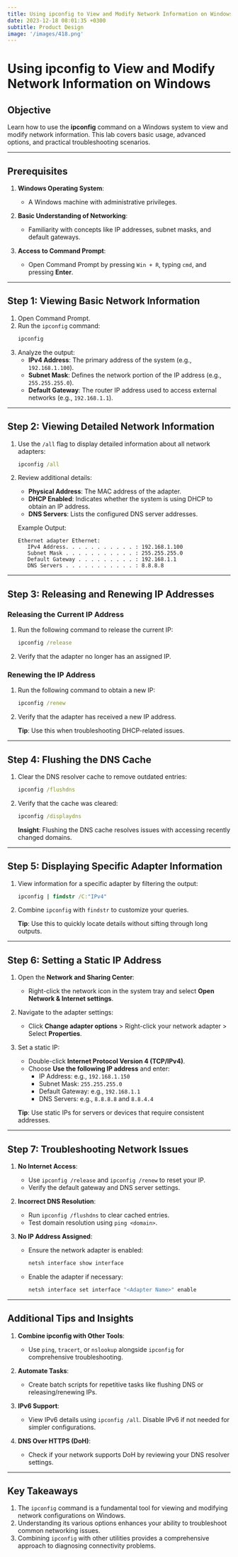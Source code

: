 ```yaml
---
title: Using ipconfig to View and Modify Network Information on Windows
date: 2023-12-18 08:01:35 +0300
subtitle: Product Design
image: '/images/418.png'
---
```

# Using ipconfig to View and Modify Network Information on Windows

## **Objective**
Learn how to use the **ipconfig** command on a Windows system to view and modify network information. This lab covers basic usage, advanced options, and practical troubleshooting scenarios.

---

## **Prerequisites**
1. **Windows Operating System**:
   - A Windows machine with administrative privileges.

2. **Basic Understanding of Networking**:
   - Familiarity with concepts like IP addresses, subnet masks, and default gateways.

3. **Access to Command Prompt**:
   - Open Command Prompt by pressing `Win + R`, typing `cmd`, and pressing **Enter**.

---

## **Step 1: Viewing Basic Network Information**
1. Open Command Prompt.
2. Run the `ipconfig` command:
   ```cmd
   ipconfig
   ```
3. Analyze the output:
   - **IPv4 Address**: The primary address of the system (e.g., `192.168.1.100`).
   - **Subnet Mask**: Defines the network portion of the IP address (e.g., `255.255.255.0`).
   - **Default Gateway**: The router IP address used to access external networks (e.g., `192.168.1.1`).

---

## **Step 2: Viewing Detailed Network Information**
1. Use the `/all` flag to display detailed information about all network adapters:
   ```cmd
   ipconfig /all
   ```
2. Review additional details:
   - **Physical Address**: The MAC address of the adapter.
   - **DHCP Enabled**: Indicates whether the system is using DHCP to obtain an IP address.
   - **DNS Servers**: Lists the configured DNS server addresses.

   Example Output:
   ```
   Ethernet adapter Ethernet:
      IPv4 Address. . . . . . . . . . . : 192.168.1.100
      Subnet Mask . . . . . . . . . . . : 255.255.255.0
      Default Gateway . . . . . . . . . : 192.168.1.1
      DNS Servers . . . . . . . . . . . : 8.8.8.8
   ```

---

## **Step 3: Releasing and Renewing IP Addresses**
### **Releasing the Current IP Address**
1. Run the following command to release the current IP:
   ```cmd
   ipconfig /release
   ```
2. Verify that the adapter no longer has an assigned IP.

### **Renewing the IP Address**
1. Run the following command to obtain a new IP:
   ```cmd
   ipconfig /renew
   ```
2. Verify that the adapter has received a new IP address.

   **Tip**: Use this when troubleshooting DHCP-related issues.

---

## **Step 4: Flushing the DNS Cache**
1. Clear the DNS resolver cache to remove outdated entries:
   ```cmd
   ipconfig /flushdns
   ```
2. Verify that the cache was cleared:
   ```cmd
   ipconfig /displaydns
   ```
   **Insight**: Flushing the DNS cache resolves issues with accessing recently changed domains.

---

## **Step 5: Displaying Specific Adapter Information**
1. View information for a specific adapter by filtering the output:
   ```cmd
   ipconfig | findstr /C:"IPv4"
   ```
2. Combine `ipconfig` with `findstr` to customize your queries.

   **Tip**: Use this to quickly locate details without sifting through long outputs.

---

## **Step 6: Setting a Static IP Address**
1. Open the **Network and Sharing Center**:
   - Right-click the network icon in the system tray and select **Open Network & Internet settings**.
2. Navigate to the adapter settings:
   - Click **Change adapter options** > Right-click your network adapter > Select **Properties**.
3. Set a static IP:
   - Double-click **Internet Protocol Version 4 (TCP/IPv4)**.
   - Choose **Use the following IP address** and enter:
     - IP Address: e.g., `192.168.1.150`
     - Subnet Mask: `255.255.255.0`
     - Default Gateway: e.g., `192.168.1.1`
     - DNS Servers: e.g., `8.8.8.8` and `8.8.4.4`

   **Tip**: Use static IPs for servers or devices that require consistent addresses.

---

## **Step 7: Troubleshooting Network Issues**
1. **No Internet Access**:
   - Use `ipconfig /release` and `ipconfig /renew` to reset your IP.
   - Verify the default gateway and DNS server settings.

2. **Incorrect DNS Resolution**:
   - Run `ipconfig /flushdns` to clear cached entries.
   - Test domain resolution using `ping <domain>`.

3. **No IP Address Assigned**:
   - Ensure the network adapter is enabled:
     ```cmd
     netsh interface show interface
     ```
   - Enable the adapter if necessary:
     ```cmd
     netsh interface set interface "<Adapter Name>" enable
     ```

---

## **Additional Tips and Insights**
1. **Combine ipconfig with Other Tools**:
   - Use `ping`, `tracert`, or `nslookup` alongside `ipconfig` for comprehensive troubleshooting.

2. **Automate Tasks**:
   - Create batch scripts for repetitive tasks like flushing DNS or releasing/renewing IPs.

3. **IPv6 Support**:
   - View IPv6 details using `ipconfig /all`. Disable IPv6 if not needed for simpler configurations.

4. **DNS Over HTTPS (DoH)**:
   - Check if your network supports DoH by reviewing your DNS resolver settings.

---

## **Key Takeaways**
1. The `ipconfig` command is a fundamental tool for viewing and modifying network configurations on Windows.
2. Understanding its various options enhances your ability to troubleshoot common networking issues.
3. Combining `ipconfig` with other utilities provides a comprehensive approach to diagnosing connectivity problems.
